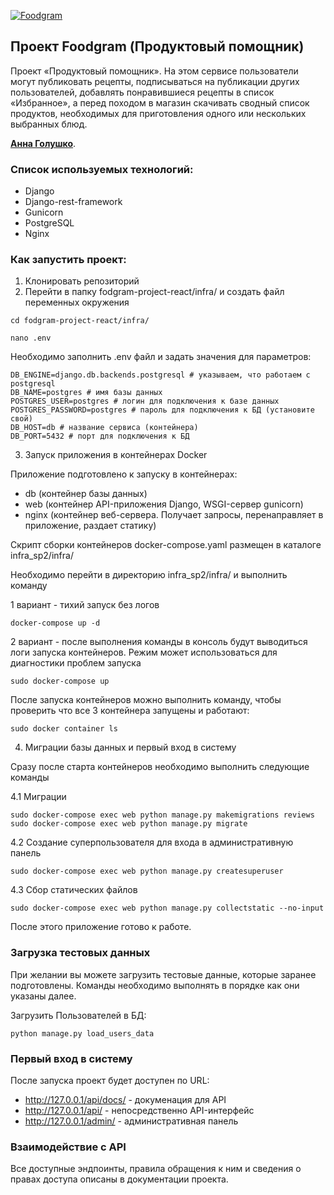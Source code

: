 [![Foodgram](https://github.com/AnnaGolushko/foodgram-project-react/actions/workflows/foodgram_workflow.yml/badge.svg?branch=master&event=push)](https://github.com/AnnaGolushko/foodgram-project-react/actions/workflows/foodgram_workflow.yml)

## Проект Foodgram (Продуктовый помощник)
Проект «Продуктовый помощник». На этом сервисе пользователи могут публиковать рецепты, подписываться на публикации других пользователей, добавлять понравившиеся рецепты в список «Избранное», а перед походом в магазин скачивать сводный список продуктов, необходимых для приготовления одного или нескольких выбранных блюд.

**[Анна Голушко](https://github.com/AnnaGolushko)**.

### Cписок используемых технологий:
- Django 
- Django-rest-framework
- Gunicorn
- PostgreSQL
- Nginx

### Как запустить проект:

1. Клонировать репозиторий 
2. Перейти в папку fodgram-project-react/infra/ и создать файл переменных окружения

```
cd fodgram-project-react/infra/
```
```
nano .env
```
Необходимо заполнить .env файл и задать значения для параметров:
```
DB_ENGINE=django.db.backends.postgresql # указываем, что работаем с postgresql
DB_NAME=postgres # имя базы данных
POSTGRES_USER=postgres # логин для подключения к базе данных
POSTGRES_PASSWORD=postgres # пароль для подключения к БД (установите свой)
DB_HOST=db # название сервиса (контейнера)
DB_PORT=5432 # порт для подключения к БД 
```
3. Запуск приложения в контейнерах Docker

Приложение подготовлено к запуску в контейнерах:
- db (контейнер базы данных)
- web (контейнер API-приложения Django, WSGI-сервер gunicorn)
- nginx (контейнер веб-сервера. Получает запросы, перенаправляет в приложение, раздает статику)

Скрипт сборки контейнеров docker-compose.yaml размещен в каталоге infra_sp2/infra/

Необходимо перейти в директорию infra_sp2/infra/ и выполнить команду

1 вариант - тихий запуск без логов
```
docker-compose up -d
```
2 вариант - после выполнения команды в консоль будут выводиться логи запуска контейнеров. 
Режим может использоваться для диагностики проблем запуска
```
sudo docker-compose up
```
После запуска контейнеров можно выполнить команду, чтобы проверить что все 3 контейнера запущены и работают:
```
sudo docker container ls
```
4. Миграции базы данных и первый вход в систему

Сразу после старта контейнеров необходимо выполнить следующие команды

4.1 Миграции
```
sudo docker-compose exec web python manage.py makemigrations reviews
sudo docker-compose exec web python manage.py migrate
```
4.2 Создание суперпользователя для входа в административную панель
```
sudo docker-compose exec web python manage.py createsuperuser
```
4.3 Сбор статических файлов
```
sudo docker-compose exec web python manage.py collectstatic --no-input 
```

После этого приложение готово к работе.

### Загрузка тестовых данных
При желании вы можете загрузить тестовые данные, которые заранее подготовлены.
Команды необходимо выполнять в порядке как они указаны далее.

Загрузить Пользователей в БД:
```
python manage.py load_users_data
```








### Первый вход в систему
После запуска проект будет доступен по URL:
- http://127.0.0.1/api/docs/ - докуменация для API
- http://127.0.0.1/api/ - непосредственно API-интерфейс
- http://127.0.0.1/admin/ - административная панель


### Взаимодействие с API
Все доступные эндпоинты, правила обращения к ним и сведения о правах доступа описаны в документации проекта.